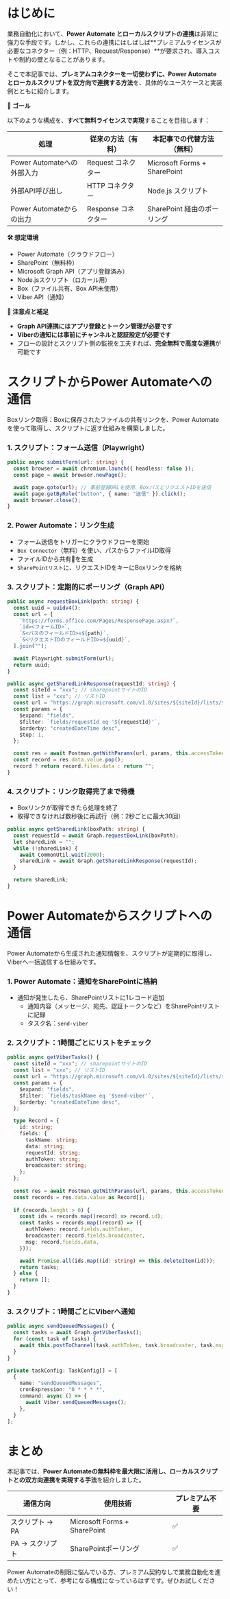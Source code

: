 # はじめに

業務自動化において、**Power Automate とローカルスクリプトの連携**は非常に強力な手段です。しかし、これらの連携にはしばしば\*\*プレミアムライセンスが必要なコネクター（例：HTTP、Request/Response）\*\*が要求され、導入コストや制約の壁となることがあります。

そこで本記事では、**プレミアムコネクターを一切使わずに、Power Automate とローカルスクリプトを双方向で連携する方法**を、具体的なユースケースと実装例とともに紹介します。

**🎯 ゴール**

以下のような構成を、**すべて無料ライセンスで実現**することを目指します：

| 処理                   | 従来の方法（有料）      | 本記事での代替方法（無料）                |
| -------------------- | -------------- | ---------------------------- |
| Power Automateへの外部入力 | Request コネクター  | Microsoft Forms + SharePoint |
| 外部API呼び出し            | HTTP コネクター     | Node.js スクリプト                |
| Power Automateからの出力  | Response コネクター | SharePoint 経由のポーリング          |

**🛠 想定環境**

- Power Automate（クラウドフロー）
- SharePoint（無料枠）
- Microsoft Graph API（アプリ登録済み）
- Node.jsスクリプト（ロカール用）
- Box（ファイル共有、Box API未使用）
- Viber API（通知）

**🔐 注意点と補足**

* **Graph API連携にはアプリ登録とトークン管理が必要です**
* **Viberの通知には事前にチャンネルと認証設定が必要です**
* フローの設計とスクリプト側の監視を工夫すれば、**完全無料で高度な連携**が可能です

# スクリプトからPower Automateへの通信

Boxリンク取得：Boxに保存されたファイルの共有リンクを、Power Automateを使って取得し、スクリプトに返す仕組みを構築しました。

### 1. スクリプト：フォーム送信（Playwright）

```typescript:Playwright.ts
public async submitForm(url: string) {
  const browser = await chromium.launch({ headless: false });
  const page = await browser.newPage();

  await page.goto(url); // 事前登録URLを使用、BoxパスとリクエストIDを送信
  await page.getByRole("button", { name: "送信" }).click();
  await browser.close();
}
```

### 2. Power Automate：リンク生成

- フォーム送信をトリガーにクラウドフローを開始
- `Box Connector`（無料）を使い、パスからファイルID取得
- ファイルIDから共有🔗を生成
- `SharePointリスト`に、リクエストIDをキーにBoxリンクを格納

### 3. スクリプト：定期的にポーリング（Graph API）

```typescript:Graph.ts
public async requestBoxLink(path: string) {
  const uuid = uuidv4();
  const url = [
    `https://forms.office.com/Pages/ResponsePage.aspx?`,
    `id=<フォームID>`,
    `&<パスのフィールドID>=${path}`,
    `&<リクエストIDのフィールドID>=${uuid}`,
  ].join("");

  await Playwright.submitForm(url);
  return uuid;
}

public async getSharedLinkResponse(requestId: string) {
  const siteId = "xxx"; // sharepointサイトのID
  const list = "xxx"; // リストID
  const url = "https://graph.microsoft.com/v1.0/sites/${siteId}/lists/${listId}/items";
  const params = {
    $expand: "fields",
    $filter: `fields/requestId eq '${requestId}'`,
    $orderby: "createdDateTime desc",
    $top: 1,
  };

  const res = await Postman.getWithParams(url, params, this.accessToken); // axiosのラッパー
  const record = res.data.value.pop();
  record ? return record.files.data : return "";
}
```

### 4. スクリプト：リンク取得完了まで待機

- Boxリンクが取得できたら処理を終了
- 取得できなければ数秒後に再試行（例：2秒ごとに最大30回）
```typescript:FileUtil.ts
public async getSharedLink(boxPath: string) {
  const requestId = await Graph.requestBoxLink(boxPath);
  let sharedLink = "";
  while (!sharedLink) {
    await CommonUtil.wait(2000);
    sharedLink = await Graph.getSharedLinkResponse(requestId);
  }

  return sharedLink;
}
```

# Power Automateからスクリプトへの通信

Power Automateから生成された通知情報を、スクリプトが定期的に取得し、Viberへ一括送信する仕組みです。

### 1. Power Automate：通知をSharePointに格納
- 通知が発生したら、SharePointリストに1レコード追加
  - 通知内容（メッセージ、宛先、認証トークンなど）をSharePointリストに記録
  - タスク名：`send-viber`

### 2. スクリプト：1時間ごとにリストをチェック

```typescript:Graph.ts
public async getViberTasks() {
  const siteId = "xxx"; // sharepointサイトのID
  const list = "xxx"; // リストID
  const url = "https://graph.microsoft.com/v1.0/sites/${siteId}/lists/${listId}/items";
  const params = {
    $expand: "fields",
    $filter: `fields/taskName eq '$send-viber'`,
    $orderby: "createdDateTime desc",
  };

  type Record = {
    id: string;
    fields: {
      taskName: string;
      data: string;
      requestId: string;
      authToken: string;
      broadcaster: string;
    };
  };
  
  const res = await Postman.getWithParams(url, params, this.accessToken); // axiosのラッパー
  const records = res.data.value as Record[];
  
  if (records.lenght > 0) {
    const ids = records.map((record) => record.id);
    const tasks = records.map((record) => ({
      authToken: record.fields.authToken,
      broadcaster: record.fields.broadcaster,
      msg: record.fields.data,
    }));

    await Promise.all(ids.map((id: string) => this.deleteItem(id)));
    return tasks;
  } else {
    return [];
  }
}
```

### 3. スクリプト：1時間ごとにViberへ通知

```ts:Viber.ts
public async sendQueuedMessages() {
  const tasks = await Graph.getViberTasks();
  for (const task of tasks) {
    await this.postToChannel(task.authToken, task.broadcaster, task.msg);
  }
}
```
```ts:TaskScheduler.ts
private taskConfig: TaskConfig[] = [
  {
    name: "sendQueuedMessages",
    cronExpression: "0 * * * *",
    command: async () => {
      await Viber.sendQueuedMessages();
    },
  }
];
```

# まとめ

本記事では、**Power Automateの無料枠を最大限に活用し、ローカルスクリプトとの双方向連携を実現する手法**を紹介しました。

| 通信方向       | 使用技術                         | プレミアム不要 |
| ---------- | ---------------------------- | ------- |
| スクリプト → PA | Microsoft Forms + SharePoint | ✅       |
| PA → スクリプト | SharePointポーリング              | ✅       |

Power Automateの制限に悩んでいる方、プレミアム契約なしで業務自動化を進めたい方にとって、参考になる構成になっているはずです。ぜひお試しください！